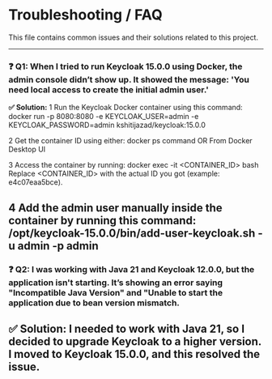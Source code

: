 # Troubleshooting / FAQ

This file contains common issues and their solutions related to this project.

---
### ❓ Q1: When I tried to run Keycloak 15.0.0 using Docker, the admin console didn’t show up. It showed the message: 'You need local access to create the initial admin user.'

**✅ Solution:**
   1 Run the Keycloak Docker container using this command: 
     docker run -p 8080:8080 -e KEYCLOAK_USER=admin -e KEYCLOAK_PASSWORD=admin kshitijazad/keycloak:15.0.0
    
   2 Get the container ID using either:
     docker ps command OR From Docker Desktop UI
    
   3 Access the container by running:
     docker exec -it <CONTAINER_ID> bash
     Replace <CONTAINER_ID> with the actual ID you got (example: e4c07eaa5bce).
    
   4 Add the admin user manually inside the container by running this command:
     /opt/keycloak-15.0.0/bin/add-user-keycloak.sh -u admin -p admin
---

### ❓ Q2: I was working with Java 21 and Keycloak 12.0.0, but the application isn't starting. It’s showing an error saying "Incompatible Java Version" and "Unable to start the application due to bean version mismatch.

**✅ Solution:**
I needed to work with Java 21, so I decided to upgrade Keycloak to a higher version. I moved to Keycloak 15.0.0, and this resolved the issue.
---